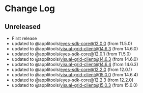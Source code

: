 # Change Log

## Unreleased

- First release
- updated to @applitools/eyes-sdk-core@12.0.0 (from 11.5.0)
- updated to @applitools/visual-grid-client@14.6.3 (from 14.6.0)
- updated to @applitools/eyes-sdk-core@12.0.1 (from 11.5.0)
- updated to @applitools/visual-grid-client@14.6.3 (from 14.6.0)
- updated to @applitools/visual-grid-client@14.6.4 (from 14.6.3)
- updated to @applitools/eyes-sdk-core@12.2.0 (from 12.0.1)
- updated to @applitools/visual-grid-client@15.0.0 (from 14.6.4)
- updated to @applitools/eyes-sdk-core@12.2.3 (from 12.2.0)
- updated to @applitools/visual-grid-client@15.0.3 (from 15.0.0)
